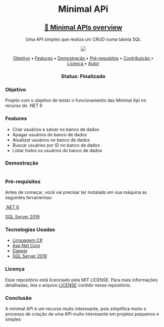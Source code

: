 <h1 align="center" > Minimal APi </h1>
<h2 align="center">
    <a href="https://docs.microsoft.com/en-us/aspnet/core/fundamentals/minimal-apis?view=aspnetcore-6.0">🔗 Minimal APIs overview</a>
</h2>
<p align="center"> Uma API simples que realiza um CRUD numa tabela SQL </p>
<p align="center">
<img src="https://img.shields.io/github/license/MarlysonMendes/TestMinimalAPI"/>
</p>

<p align="center">
 <a href="#Objetivo">Objetivo</a> •
 <a href="#Features">Features</a> •
 <a href="#Demostração">Demostração  </a> • 
 <a href="#Pre-requisitos">Pré-requisitos</a> • 
 <a href="#contribuicao">Contribuição  </a> • 
 <a href="#licenc-a">Licença  </a> • 
 <a href="#autor">Autor  </a>
</p>
<h3 align="center"> 
 Status:	Finalizado
</h4>
<h3 name = "Objetivo"> Objetivo </h3>
<p> Projeto com o objetivo de testar o funcionamento das Minimal Api no recurso do .NET 6 </p>

<h3 name = "Features" >Features</h3>
<ul>
 <li>Criar usuários e salvar no banco de dados</li>
 <li>Apagar usuários do banco de dados</li>
 <li>Atualizar usuários no banco de dados </li>
 <li>Buscar usuários por ID no banco de dados</li>
 <li>Listar todos os usuários do banco de dados</li>
 </ul>
 
 <h3 name="Demostração"> Demostração</h3>
  <img alt=""  src="./assets/DemostracaoReadME.gif" />
  
  <h3 name="Pre-requisitos" >Pré-requisitos</h3>
  <p>Antes de começar, você vai precisar ter instalado em sua máquina as seguintes ferramentas:</p>
  <a href="https://dotnet.microsoft.com/en-us/download/dotnet/6.0" > .NET 6 </a>
  <p></p>
  <a href="https://www.microsoft.com/pt-br/sql-server/sql-server-downloads">SQL Server 2019 </a>
  
  <h3 name = "Tecnogias" >Tecnologias Usadas</h3>
<ul>
 <li><a href="https://docs.microsoft.com/pt-br/dotnet/csharp/">Linguagem C# </a></li>
 <li><a href="https://docs.microsoft.com/pt-br/aspnet/core/?view=aspnetcore-6.0">Asp Net Core </a></li>
 <li><a href="https://dapper-tutorial.net/">Dapper </a></li>
 <li><a href="https://www.microsoft.com/pt-br/sql-server/sql-server-downloads">SQL Server 2019 </a></li>
 </ul>
 
 <h3> Licença </h3>
 <p>Esse repositório está licenciado pela MIT LICENSE. Para mais informações detalhadas, leia o arquivo <a href="https://github.com/MarlysonMendes/TestMinimalAPI/blob/main/LICENSE">LICENSE</a> contido nesse repositório.</p>
 
 <h3> Conclusão </h3>
 <p>A minimal APi é um recurso muito interesante, pois simplifica muito o processo de criação de uma API muito interesante em projetos pequenos e simples</p>
 
 
